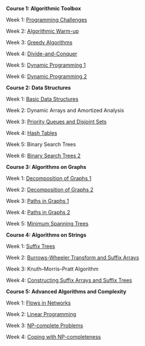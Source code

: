 **Course 1: Algorithmic Toolbox**

Week 1: [Programming Challenges](Algorithmic-Toolbox/Week1)

Week 2: [Algorithmic Warm-up](Algorithmic-Toolbox/Week2)

Week 3: [Greedy Algorithms](Algorithmic-Toolbox/Week3)

Week 4: [Divide-and-Conquer](Algorithmic-Toolbox/Week4)

Week 5: [Dynamic Programming 1](Algorithmic-Toolbox/Week5)

Week 6: [Dynamic Programming 2](Algorithmic-Toolbox/Week6)

**Course 2: Data Structures**

Week 1: [Basic Data Structures](Data-Structures/Week1)

Week 2: Dynamic Arrays and Amortized Analysis

Week 3: [Priority Queues and Disjoint Sets](Data-Structures/Week3)

Week 4: [Hash Tables](Data-Structures/Week4)

Week 5: Binary Search Trees

Week 6: [Binary Search Trees 2](Data-Structures/Week6)

**Course 3: Algorithms on Graphs**

Week 1: [Decomposition of Graphs 1](Algorithms-on-Graphs/Week1)

Week 2: [Decomposition of Graphs 2](Algorithms-on-Graphs/Week2)

Week 3: [Paths in Graphs 1](Algorithms-on-Graphs/Week3)

Week 4: [Paths in Graphs 2](Algorithms-on-Graphs/Week4)

Week 5: [Minimum Spanning Trees](Algorithms-on-Graphs/Week5)

**Course 4: Algorithms on Strings**

Week 1: [Suffix Trees](Algorithms-on-Strings/Week1)

Week 2: [Burrows-Wheeler Transform and Suffix Arrays](Algorithms-on-Strings/Week2)

Week 3: Knuth–Morris–Pratt Algorithm

Week 4: [Constructing Suffix Arrays and Suffix Trees](Algorithms-on-Strings/Week4)

**Course 5: Advanced Algorithms and Complexity**

Week 1: [Flows in Networks](Advanced-Algorithms-and-Complexity/Week1)

Week 2: [Linear Programming](Advanced-Algorithms-and-Complexity/Week2)

Week 3: [NP-complete Problems](Advanced-Algorithms-and-Complexity/Week3)

Week 4: [Coping with NP-completeness](Advanced-Algorithms-and-Complexity/Week4)


